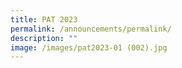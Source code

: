 ```yaml
---
title: PAT 2023
permalink: /announcements/permalink/
description: ""
image: /images/pat2023-01 (002).jpg
---
```


